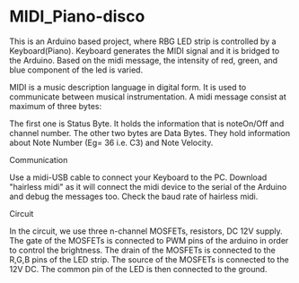 # MIDI_Piano-disco
This is an Arduino based project, where RBG LED strip is controlled by a Keyboard(Piano). Keyboard generates the MIDI signal and it is bridged to the Arduino. Based on the midi message, the intensity of red, green, and blue component of the led is varied.

MIDI is a music description language in digital form. It is used to communicate between musical instrumentation. A midi message consist at maximum of three bytes:

The first one is Status Byte. It holds the information that is noteOn/Off and channel number.
The other two bytes are Data Bytes. They hold information about Note Number (Eg= 36 i.e. C3) and Note Velocity.

Communication

Use a midi-USB cable to connect your Keyboard to the PC. Download "hairless midi" as it will connect the midi device to the serial of the Arduino and debug the messages too. Check the baud rate of hairless midi.

Circuit

In the circuit, we use three n-channel MOSFETs, resistors, DC 12V supply. 
The gate of the MOSFETs is connected to PWM pins of the arduino in order to control the brightness. The drain of the MOSFETs is connected to the R,G,B pins of the LED strip. The source of the MOSFETs is connected to the 12V DC. The common pin of the LED is then connected to the ground. 
